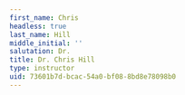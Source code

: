 ```yaml
---
first_name: Chris
headless: true
last_name: Hill
middle_initial: ''
salutation: Dr.
title: Dr. Chris Hill
type: instructor
uid: 73601b7d-bcac-54a0-bf08-8bd8e78098b0
---
```

